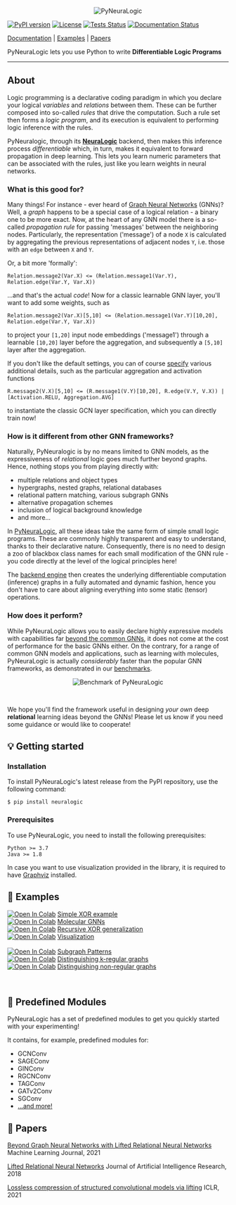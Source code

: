 <p align="center">
<img src="https://github.com/LukasZahradnik/PyNeuraLogic/blob/master/docs/_static/readme_logo.svg" alt="PyNeuraLogic" title="PyNeuraLogic"/>
</p>

[![PyPI version](https://badge.fury.io/py/neuralogic.svg)](https://badge.fury.io/py/neuralogic)
[![License](https://img.shields.io/pypi/l/neuralogic)](https://badge.fury.io/py/neuralogic)
[![Tests Status](https://github.com/LukasZahradnik/PyNeuraLogic/actions/workflows/tests.yml/badge.svg)](https://github.com/LukasZahradnik/PyNeuraLogic/actions/workflows/tests.yml)
[![Documentation Status](https://readthedocs.org/projects/pyneuralogic/badge/?version=latest)](https://pyneuralogic.readthedocs.io/en/latest/?badge=latest)


[Documentation](https://pyneuralogic.readthedocs.io/en/latest/) | [Examples](#-examples) | [Papers](#-papers)

PyNeuraLogic lets you use Python to write **Differentiable Logic Programs**


[comment]: <> (PyNeuraLogic is a framework built on top of [NeuraLogic]&#40;https://github.com/GustikS/NeuraLogic&#41; which combines relational and deep learning.)

---

## About

Logic programming is a declarative coding paradigm in which you declare your logical _variables_ and _relations_ between them. These can be further composed into so-called _rules_ that drive the computation. Such a rule set then forms a _logic program_, and its execution is equivalent to performing logic inference with the rules.

PyNeuralogic, through its [**NeuraLogic**](https://github.com/GustikS/NeuraLogic) backend, then makes this inference process _differentiable_ which, in turn, makes it equivalent to forward propagation in deep learning. This lets you learn numeric parameters that can be associated with the rules, just like you learn weights in neural networks.

### What is this good for?

Many things! For instance - ever heard of [Graph Neural Networks](https://distill.pub/2021/gnn-intro/) (GNNs)? Well, a _graph_ happens to be a special case of a logical relation - a binary one to be more exact. Now, at the heart of any GNN model there is a so-called _propagation rule_ for passing 'messages' between the neighboring nodes. Particularly, the representation ('message') of a node `X` is calculated by aggregating the previous representations of adjacent nodes `Y`, i.e. those with an `edge` between `X` and `Y`.

Or, a bit more 'formally':

```logtalk
Relation.message2(Var.X) <= (Relation.message1(Var.Y), Relation.edge(Var.Y, Var.X))
```

...and that's the actual _code_! Now for a classic learnable GNN layer, you'll want to add some weights, such as

```logtalk
Relation.message2(Var.X)[5,10] <= (Relation.message1(Var.Y)[10,20], Relation.edge(Var.Y, Var.X))
```

to project your `[1,20]` input node embeddings ('message1') through a learnable ``[10,20]`` layer before the aggregation, and subsequently a `[5,10]` layer after the aggregation.

If you don't like the default settings, you can of course [specify](https://pyneuralogic.readthedocs.io/en/latest/language.html) various additional details, such as the particular aggregation and activation functions

```logtalk
R.message2(V.X)[5,10] <= (R.message1(V.Y)[10,20], R.edge(V.Y, V.X)) | [Activation.RELU, Aggregation.AVG]
```

to instantiate the classic GCN layer specification, which you can directly train now!


### How is it different from other GNN frameworks?

Naturally, PyNeuralogic is by no means limited to GNN models, as the expressiveness of _relational_ logic goes much further beyond graphs. Hence, nothing stops you from playing directly with:
- multiple relations and object types
- hypergraphs, nested graphs, relational databases
- relational pattern matching, various subgraph GNNs
- alternative propagation schemes
- inclusion of logical background knowledge
- and more...

In [PyNeuraLogic](https://dspace.cvut.cz/bitstream/handle/10467/97065/F3-DP-2021-Zahradnik-Lukas-Extending-Graph-Neural-Networks-with-Relational-Logic.pdf?sequence=-1&isAllowed=y), all these ideas take the same form of simple small logic programs. These are commonly highly transparent and easy to understand, thanks to their declarative nature. Consequently, there is no need to design a zoo of blackbox class names for each small modification of the GNN rule - you code directly at the level of the logical principles here!

The [backend engine](https://jair.org/index.php/jair/article/view/11203) then creates the underlying differentiable computation (inference) graphs in a fully automated and dynamic fashion, hence you don't have to care about aligning everything into some static (tensor) operations.


### How does it perform?

While PyNeuraLogic allows you to easily declare highly expressive models with capabilities far [beyond the common GNNs](https://arxiv.org/abs/2007.06286), it does not come at the cost of performance for the basic GNNs either. On the contrary, for a range of common GNN models and applications, such as learning with molecules, PyNeuraLogic is actually _considerably_ faster than the popular GNN frameworks, as demonstrated in our [benchmarks](https://pyneuralogic.readthedocs.io/en/latest/benchmarks.html).

<p align="center">
<img src="https://github.com/LukasZahradnik/PyNeuraLogic/blob/master/docs/_static/benchmark.svg" alt="Benchmark of PyNeuraLogic" title="Benchmark of PyNeuraLogic"/>
</p>

</br>

We hope you'll find the framework useful in designing _your own_ deep **relational** learning ideas beyond the GNNs!
Please let us know if you need some guidance or would like to cooperate!


## 💡 Getting started


### Installation

To install PyNeuraLogic's latest release from the PyPI repository, use the following command:

```commandline
$ pip install neuralogic
```


### Prerequisites

To use PyNeuraLogic, you need to install the following prerequisites:

```
Python >= 3.7
Java >= 1.8
```

In case you want to use visualization provided in the library, it is required to have [Graphviz](https://graphviz.org/download/) installed.

## 🔬 Examples
[![Open In Colab](https://colab.research.google.com/assets/colab-badge.svg)](https://colab.research.google.com/github/LukasZahradnik/PyNeuraLogic/blob/master/examples/IntroductionIntoPyNeuraLogic.ipynb) [Simple XOR example](https://github.com/LukasZahradnik/PyNeuraLogic/blob/master/examples/IntroductionIntoPyNeuraLogic.ipynb)
<br />
[![Open In Colab](https://colab.research.google.com/assets/colab-badge.svg)](https://colab.research.google.com/github/LukasZahradnik/PyNeuraLogic/blob/master/examples/Mutagenesis.ipynb) [Molecular GNNs](https://github.com/LukasZahradnik/PyNeuraLogic/blob/master/examples/Mutagenesis.ipynb)
<br />
[![Open In Colab](https://colab.research.google.com/assets/colab-badge.svg)](https://colab.research.google.com/github/LukasZahradnik/PyNeuraLogic/blob/master/examples/RecursiveXORGeneralization.ipynb) [Recursive XOR generalization](https://github.com/LukasZahradnik/PyNeuraLogic/blob/master/examples/RecursiveXORGeneralization.ipynb)
<br />
[![Open In Colab](https://colab.research.google.com/assets/colab-badge.svg)](https://colab.research.google.com/github/LukasZahradnik/PyNeuraLogic/blob/master/examples/Visualization.ipynb) [Visualization](https://github.com/LukasZahradnik/PyNeuraLogic/blob/master/examples/Visualization.ipynb)
<br />
<br />
[![Open In Colab](https://colab.research.google.com/assets/colab-badge.svg)](https://colab.research.google.com/github/LukasZahradnik/PyNeuraLogic/blob/master/examples/PatternMatching.ipynb) [Subgraph Patterns](https://github.com/LukasZahradnik/PyNeuraLogic/blob/master/examples/PatternMatching.ipynb)
<br />
[![Open In Colab](https://colab.research.google.com/assets/colab-badge.svg)](https://colab.research.google.com/github/LukasZahradnik/PyNeuraLogic/blob/master/examples/DistinguishingKRegularGraphs.ipynb) [Distinguishing k-regular graphs](https://github.com/LukasZahradnik/PyNeuraLogic/blob/master/examples/DistinguishingKRegularGraphs.ipynb)
<br />
[![Open In Colab](https://colab.research.google.com/assets/colab-badge.svg)](https://colab.research.google.com/github/LukasZahradnik/PyNeuraLogic/blob/master/examples/DistinguishingNonRegularGraphs.ipynb) [Distinguishing non-regular graphs](https://github.com/LukasZahradnik/PyNeuraLogic/blob/master/examples/DistinguishingNonRegularGraphs.ipynb)

<br />


## 🦓 Predefined Modules

PyNeuraLogic has a set of predefined modules to get you quickly started with your experimenting!

It contains, for example, predefined modules for:

- GCNConv
- SAGEConv
- GINConv
- RGCNConv
- TAGConv
- GATv2Conv
- SGConv
- [...and more!](https://pyneuralogic.readthedocs.io/en/latest/zoo.html)

## 📝 Papers

[Beyond Graph Neural Networks with Lifted Relational Neural Networks](https://arxiv.org/abs/2007.06286) Machine Learning Journal, 2021

[Lifted Relational Neural Networks](https://arxiv.org/abs/1508.05128) Journal of Artificial Intelligence Research, 2018


[Lossless compression of structured convolutional models via lifting](https://arxiv.org/abs/2007.06567) ICLR, 2021
